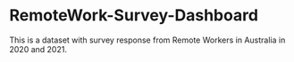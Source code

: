 # RemoteWork-Survey-Dashboard
This is a dataset with survey response from Remote Workers in Australia in 2020 and 2021.
